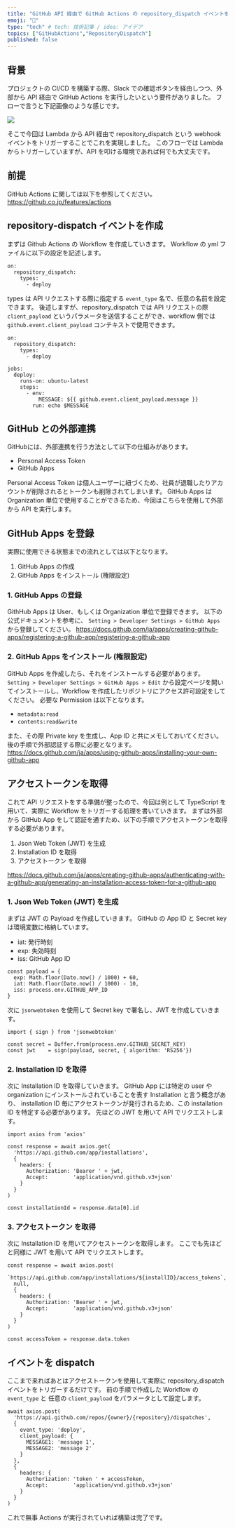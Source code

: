```yaml
---
title: "GitHub API 経由で GitHub Actions の repository_dispatch イベントを実行する"
emoji: "📝"
type: "tech" # tech: 技術記事 / idea: アイデア
topics: ["GitHubActions","RepositoryDispatch"]
published: false
---
```


## 背景

プロジェクトの CI/CD を構築する際、Slack での確認ボタンを経由しつつ、外部から API 経由で GitHub Actions を実行したいという要件がありました。
フローで言うと下記画像のような感じです。

![](/images/repository-dispatch/flow.png)

そこで今回は Lambda から API 経由で repository_dispatch という webhook イベントをトリガーすることでこれを実現しました。
このフローでは Lambda からトリガーしていますが、API を叩ける環境であれば何でも大丈夫です。

## 前提

GitHub Actions に関しては以下を参照してください。
https://github.co.jp/features/actions

## repository-dispatch イベントを作成

まずは Github Actions の Workflow を作成していきます。
Workflow の yml ファイルに以下の設定を記述します。
```
on:
  repository_dispatch:
    types:
      - deploy
```
types は API リクエストする際に指定する `event_type` 名で、任意の名前を設定できます。
後述しますが、repository_dispatch では API リクエストの際 `client_payload` というパラメータを送信することができ、workflow 側では `github.event.client_payload` コンテキストで使用できます。
```
on:
  repository_dispatch:
    types:
      - deploy

jobs:
  deploy:
    runs-on: ubuntu-latest
    steps:
      - env:
          MESSAGE: ${{ github.event.client_payload.message }}
        run: echo $MESSAGE
```

## GitHub との外部連携

GitHubには、外部連携を行う方法として以下の仕組みがあります。
- Personal Access Token
- GitHub Apps

Personal Access Token は個人ユーザーに紐づくため、社員が退職したりアカウントが削除されるとトークンも削除されてしまいます。
GitHub Apps は Organization 単位で使用することができるため、今回はこちらを使用して外部から API を実行します。

## GitHub Apps を登録

実際に使用できる状態までの流れとしては以下となります。
1. GitHub Apps の作成
2. GitHub Apps をインストール (権限設定)

### 1. GitHub Apps の登録

GithHub Apps は User、もしくは Organization 単位で登録できます。
以下の公式ドキュメントを参考に、
`Setting > Developer Settings > GitHub Apps`
から登録してください。
https://docs.github.com/ja/apps/creating-github-apps/registering-a-github-app/registering-a-github-app

### 2. GitHub Apps をインストール (権限設定)

GitHub Apps を作成したら、それをインストールする必要があります。
`Setting > Developer Settings > GitHub Apps > Edit`
から設定ページを開いてインストールし、Workflow を作成したリポジトリにアクセス許可設定をしてください。
必要な Permission は以下となります。
- `metadata:read`
- `contents:read&write`

また、その際 Private key を生成し、App ID と共にメモしておいてください。
後の手順で外部認証する際に必要となります。 
https://docs.github.com/ja/apps/using-github-apps/installing-your-own-github-app


## アクセストークンを取得
これで API リクエストをする準備が整ったので、今回は例として TypeScript を用いて、実際に Workflow をトリガーする処理を書いていきます。
まずは外部から GitHub App をして認証を通すため、以下の手順でアクセストークンを取得する必要があります。


1. Json Web Token (JWT) を生成
2. Installation ID を取得
3. アクセストークン を取得

https://docs.github.com/ja/apps/creating-github-apps/authenticating-with-a-github-app/generating-an-installation-access-token-for-a-github-app

### 1. Json Web Token (JWT) を生成

まずは JWT の Payload を作成していきます。
GitHub の App ID と Secret key は環境変数に格納しています。
- iat: 発行時刻
- exp: 失効時刻
- iss: GitHub App ID
```
const payload = {
  exp: Math.floor(Date.now() / 1000) + 60,
  iat: Math.floor(Date.now() / 1000) - 10,
  iss: process.env.GITHUB_APP_ID
}
```

次に `jsonwebtoken` を使用して Secret key で署名し、JWT を作成していきます。
```
import { sign } from 'jsonwebtoken'

const secret = Buffer.from(process.env.GITHUB_SECRET_KEY)
const jwt    = sign(payload, secret, { algorithm: 'RS256'})
```

### 2. Installation ID を取得

次に Installation ID を取得していきます。
GitHub App には特定の user や organization にインストールされていることを表す Installation と言う概念があり、 installation ID 毎にアクセストークンが発行されるため、この installation ID を特定する必要があります。
先ほどの JWT を用いて API でリクエストします。
```
import axios from 'axios'

const response = await axios.get(
  'https://api.github.com/app/installations',
  {
    headers: {
      Authorization: 'Bearer ' + jwt,
      Accept:        'application/vnd.github.v3+json'
    }
  }
)

const installationId = response.data[0].id
```

### 3. アクセストークン を取得

次に Installation ID を用いてアクセストークンを取得します。
ここでも先ほどと同様に JWT を用いて API でリクエストします。
```
const response = await axios.post(
  `https://api.github.com/app/installations/${installID}/access_tokens`,
  null,
  {
    headers: {
      Authorization: 'Bearer ' + jwt,
      Accept:        'application/vnd.github.v3+json'
    }
  }
)

const accessToken = response.data.token
```

## イベントを dispatch

ここまで来ればあとはアクセストークンを使用して実際に repository_dispatch イベントをトリガーするだけです。
前の手順で作成した Workflow の `event_type` と 任意の `client_payload` をパラメータとして設定します。
```
await axios.post(
  'https://api.github.com/repos/{owner}/{repository}/dispatches',
  {
    event_type: 'deploy',
    client_payload: {
      MESSAGE1: 'message 1',
      MESSAGE2: 'message 2'
    }
  },
  {
    headers: {
      Authorization: 'token ' + accessToken,
      Accept:        'application/vnd.github.v3+json'
    }
  }
)
```

これで無事 Actions が実行されていれば構築は完了です。
